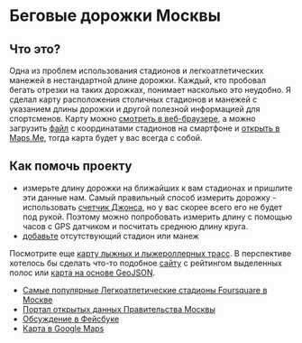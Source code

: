 # Беговые дорожки Москвы

## Что это?

Одна из проблем использования стадионов и легкоатлетических манежей в нестандартной длине
дорожки. Каждый, кто пробовал бегать отрезки на таких дорожках, понимает
насколько это неудобно. Я сделал карту расположения столичных стадионов и
манежей с указанием длины дорожки и другой полезной информацией для
спортсменов. Карту можно [смотреть в веб-браузере](https://bronevichok.ru/runmap.html), а можно загрузить [файл](http://bronevichok.ru/runmap.kml)
с координатами стадионов на смартфоне и [открыть в Maps.Me](https://support.maps.me/hc/ru/articles/207895029-%D0%9A%D0%B0%D0%BA-%D0%B8%D0%BC%D0%BF%D0%BE%D1%80%D1%82%D0%B8%D1%80%D0%BE%D0%B2%D0%B0%D1%82%D1%8C-%D0%B7%D0%B0%D0%BA%D0%BB%D0%B0%D0%B4%D0%BA%D0%B8-), тогда карта будет у вас всегда с собой.

## Как помочь проекту

- измерьте длину дорожки на ближайших к вам стадионах и пришлите эти данные нам.
  Самый правильный способ измерить дорожку - использовать [счетчик
Джонса](http://base.probeg.org/measurement/), но у вас скорее всего его не
будет под рукой. Поэтому можно попробовать измерить длину с помощью часов c GPS датчиком и
посчитать среднюю длину круга.
- [добавьте](https://data.mos.ru/opendata/7708040885-begovye-dorojki/row/410002379?pageNumber=4&versionNumber=5&releaseNumber=3#) отсутствующий стадион или манеж

Посмотрите еще [карту лыжных и лыжероллерных трасс](https://mosskis.ru/). В перспективе хотелось бы сделать что-то подобное [сайту](http://buslanes.ru/) с рейтингом выделенных полос или [карта на основе GeoJSON](http://umap.openstreetmap.fr/fr/map/openbsd-developers-map_89555#3/16.47/14.94).

- [Самые популярные Легкоатлетические стадионы Foursquare в Москве](http://www.4sqstat.ru/moscow?category_id=4bf58dd8d48988d187941735)
- [Портал открытых данных Правительства Москвы](https://data.mos.ru/opendata/7708040885-begovye-dorojki/row/410002379?pageNumber=4&versionNumber=5&releaseNumber=3)
- [Обсуждение в Фейсбуке](https://www.facebook.com/hashtag/%D0%BD%D0%B5%D0%BC%D0%BE%D1%81%D0%BA%D0%B2%D0%B8%D1%87%D0%BE%D0%BC%D0%B5%D0%B4%D0%B8%D0%BD%D1%8B%D0%BC?source=feed_text&story_id=1686706214674576)
- [Карта в Google Maps](https://www.google.com/maps/d/edit?hl=ru&mid=1RNGYFeP2Xo-46SHhG0UIx7CpQDY&ll=55.93796478685491%2C37.363943584374965&z=11)
